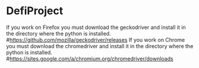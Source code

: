 # DefiProject
If you work on Firefox you must download the geckodriver and install it in the directory where the python is installed.
#https://github.com/mozilla/geckodriver/releases
If you work on Chrome you must download the chromedriver and install it in the directory where the python is installed.
#https://sites.google.com/a/chromium.org/chromedriver/downloads
